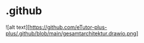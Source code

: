 # .github

![alt text][https://github.com/eTutor-plus-plus/.github/blob/main/gesamtarchitektur.drawio.png]

